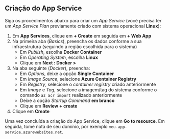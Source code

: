 ﻿## Criação do App Service

Siga os procedimentos abaixo para criar um *App Service* (você precisa ter um *App Service Plan* previamente criado com sistema operacional **Linux**):

1. Em **App Services**, clique em **+ Create** em seguida em **+ Web App**
1. Na primeira aba (*Basics*), preencha os dados conforme a sua infraestrutura (seguindo a região escolhida para o sistema)
   * Em *Publish*, escolha **Docker Container**
   * Em *Operating System*, escolha **Linux**
   * Clique em **Next : Docker &gt;**
1. Na aba seguinte (*Docker*), preencha:
   * Em *Options*, deixe a opção **Single Container**
   * Em *Image Source*, selecione **Azure Container Registry**
   * Em *Registry*, selecione o *container registry* criado anteriormente
   * Em *Image* e *Tag*, selecione a imagem/tag do sistema conforme o comando `az acr import` realizado anteriormente
   * Deixe a opção *Startup Command* **em branco**
   * Clique em **Review + create**
1. Clique em **Create**

Uma vez concluída a criação do App Service, clique em **Go to resource**. Em seguida, tome nota de seu domínio, por exemplo `meu-app-service.azurewebsites.net`.
